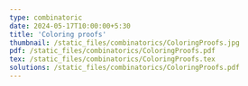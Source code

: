 ```yaml
---
type: combinatoric
date: 2024-05-17T10:00:00+5:30
title: 'Coloring proofs'
thumbnail: /static_files/combinatorics/ColoringProofs.jpg
pdf: /static_files/combinatorics/ColoringProofs.pdf
tex: /static_files/combinatorics/ColoringProofs.tex
solutions: /static_files/combinatorics/ColoringProofs.pdf
---
```

